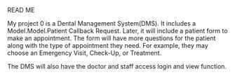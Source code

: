 READ ME

My project 0 is a Dental Management System(DMS).
It includes a Model.Model.Patient Callback Request.
Later, it will include a patient form to make an appointment.
The form will have more questions for the patient along with the type of appointment they need.
For example, they may choose an Emergency Visit, Check-Up, or Treatment.

The DMS will also have the doctor and staff access login and view function.
